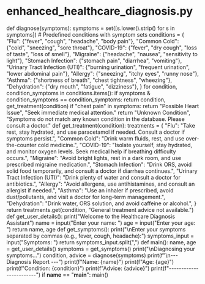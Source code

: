 # enhanced_healthcare_diagnosis.py 
def diagnose(symptoms): 
    symptoms = set([s.lower().strip() for s in symptoms]) 
    # Predefined conditions with symptom sets 
    conditions = { 
        "Flu": {"fever", "cough", "headache", "body pain"}, 
        "Common Cold": {"cold", "sneezing", "sore throat"}, 
        "COVID-19": {"fever", "dry cough", "loss of taste", "loss of smell"}, 
        "Migraine": {"headache", "nausea", "sensitivity to light"}, 
        "Stomach Infection": {"stomach pain", "diarrhea", "vomiting"}, 
        "Urinary Tract Infection (UTI)": {"burning urination", "frequent urination", "lower abdominal 
pain"}, 
        "Allergy": {"sneezing", "itchy eyes", "runny nose"}, 
        "Asthma": {"shortness of breath", "chest tightness", "wheezing"}, 
        "Dehydration": {"dry mouth", "fatigue", "dizziness"}, 
    } 
    for condition, condition_symptoms in conditions.items(): 
        if symptoms & condition_symptoms == condition_symptoms: 
            return condition, get_treatment(condition) 
    if "chest pain" in symptoms: 
        return "Possible Heart Issue", "Seek immediate medical attention." 
    return "Unknown Condition", "Symptoms do not match any known condition in the database. 
Please consult a doctor." 
def get_treatment(condition): 
    treatments = { 
        "Flu": "Take rest, stay hydrated, and use paracetamol if needed. Consult a doctor if symptoms 
persist.", 
        "Common Cold": "Drink warm fluids, rest, and use over-the-counter cold medicine.", 
        "COVID-19": "Isolate yourself, stay hydrated, and monitor oxygen levels. Seek medical help if 
breathing difficulty occurs.", 
        "Migraine": "Avoid bright lights, rest in a dark room, and use prescribed migraine medication.", 
        "Stomach Infection": "Drink ORS, avoid solid food temporarily, and consult a doctor if diarrhea 
continues.", 
        "Urinary Tract Infection (UTI)": "Drink plenty of water and consult a doctor for antibiotics.", 
        "Allergy": "Avoid allergens, use antihistamines, and consult an allergist if needed.", 
        "Asthma": "Use an inhaler if prescribed, avoid dust/pollutants, and visit a doctor for long-term 
management.", 
        "Dehydration": "Drink water, ORS solution, and avoid caffeine or alcohol.", 
    } 
    return treatments.get(condition, "General treatment advice not available.") 
def get_user_details(): 
    print("Welcome to the Healthcare Diagnosis Assistant") 
    name = input("Enter your name: ") 
    age = input("Enter your age: ") 
    return name, age 
def get_symptoms(): 
    print("\nEnter your symptoms separated by commas (e.g., fever, cough, headache):") 
    symptoms_input = input("Symptoms: ") 
    return symptoms_input.split(",")
    def main(): 
    name, age = get_user_details() 
    symptoms = get_symptoms() 
    print("\nDiagnosing your symptoms...") 
    condition, advice = diagnose(symptoms) 
    print(f"\n--- Diagnosis Report ---") 
    print(f"Name: {name}") 
    print(f"Age: {age}") 
    print(f"Condition: {condition}") 
    print(f"Advice: {advice}") 
    print(f"------------------------") 
if __name__ == "__main__": 
    main() 
